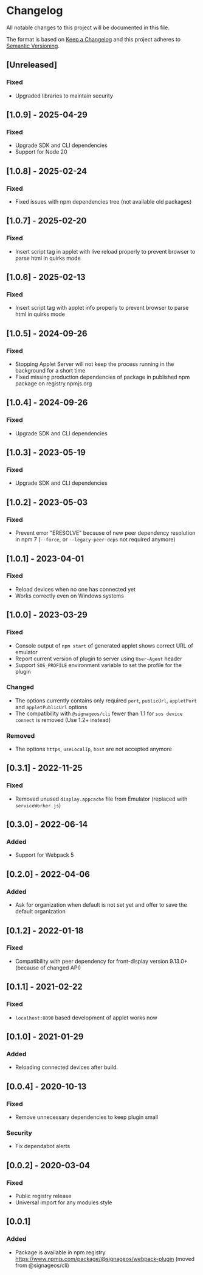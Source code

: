 # Changelog
All notable changes to this project will be documented in this file.

The format is based on [Keep a Changelog](http://keepachangelog.com/en/1.0.0/)
and this project adheres to [Semantic Versioning](http://semver.org/spec/v2.0.0.html).

## [Unreleased]
### Fixed
- Upgraded libraries to maintain security

## [1.0.9] - 2025-04-29
### Fixed
- Upgrade SDK and CLI dependencies
- Support for Node 20

## [1.0.8] - 2025-02-24
### Fixed
- Fixed issues with npm dependencies tree (not available old packages)

## [1.0.7] - 2025-02-20
### Fixed
- Insert script tag in applet with live reload properly to prevent browser to parse html in quirks mode

## [1.0.6] - 2025-02-13
### Fixed
- Insert script tag with applet info properly to prevent browser to parse html in quirks mode

## [1.0.5] - 2024-09-26
### Fixed
- Stopping Applet Server will not keep the process running in the background for a short time
- Fixed missing production dependencies of package in published npm package on registry.npmjs.org

## [1.0.4] - 2024-09-26
### Fixed
- Upgrade SDK and CLI dependencies

## [1.0.3] - 2023-05-19
### Fixed
- Upgrade SDK and CLI dependencies

## [1.0.2] - 2023-05-03
### Fixed
- Prevent error "ERESOLVE" because of new peer dependency resolution in npm 7 (`--force`, or `--legacy-peer-deps` not required anymore)

## [1.0.1] - 2023-04-01
### Fixed
- Reload devices when no one has connected yet
- Works correctly even on Windows systems

## [1.0.0] - 2023-03-29
### Fixed
- Console output of `npm start` of generated applet shows correct URL of emulator
- Report current version of plugin to server using `User-Agent` header
- Support `SOS_PROFILE` environment variable to set the profile for the plugin

### Changed
- The options currently contains only required `port`, `publicUrl`, `appletPort` and `appletPublicUrl` options
- The compatibility with `@signageos/cli` fewer than 1.1 for `sos device connect` is removed (Use 1.2+ instead)

### Removed
- The options `https`, `useLocalIp`, `host` are not accepted anymore

## [0.3.1] - 2022-11-25
### Fixed
- Removed unused `display.appcache` file from Emulator (replaced with `serviceWorker.js`)

## [0.3.0] - 2022-06-14
### Added
- Support for Webpack 5

## [0.2.0] - 2022-04-06
### Added
- Ask for organization when default is not set yet and offer to save the default organization

## [0.1.2] - 2022-01-18
### Fixed
- Compatibility with peer dependency for front-display version 9.13.0+ (because of changed API)

## [0.1.1] - 2021-02-22
### Fixed
- `localhost:8090` based development of applet works now

## [0.1.0] - 2021-01-29
### Added
- Reloading connected devices after build.

## [0.0.4] - 2020-10-13
### Fixed
- Remove unnecessary dependencies to keep plugin small

### Security
- Fix dependabot alerts

## [0.0.2] - 2020-03-04
### Fixed
- Public registry release
- Universal import for any modules style

## [0.0.1]
### Added
- Package is available in npm registry https://www.npmjs.com/package/@signageos/webpack-plugin (moved from @signageos/cli)
